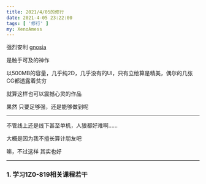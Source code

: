 ```yaml
---
title: 2021/4/05的修行
date: 2021-4-05 23:22:00
tags: [ '修行' ]
my: XenoAmess
---
```


强烈安利 [gnosia](https://www.nintendo.com/games/detail/gnosia-switch/) 

是触手可及的神作

以500MB的容量，几乎纯2D，几乎没有的UI，只有立绘算是精美，偶尔的几张CG都透露着贫穷

就算这样也可以震撼心灵的作品

果然 只要足够强，还是能够做到呢

---

不管线上还是线下甚至单机，人狼都好难啊……

大概是因为我不擅长算计朋友吧

嘛，不过这样 其实也好

---

### 1. 学习1Z0-819相关课程若干
